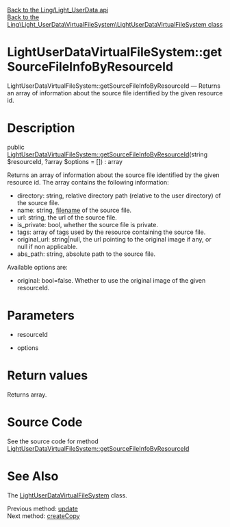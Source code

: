 [Back to the Ling/Light_UserData api](https://github.com/lingtalfi/Light_UserData/blob/master/doc/api/Ling/Light_UserData.md)<br>
[Back to the Ling\Light_UserData\VirtualFileSystem\LightUserDataVirtualFileSystem class](https://github.com/lingtalfi/Light_UserData/blob/master/doc/api/Ling/Light_UserData/VirtualFileSystem/LightUserDataVirtualFileSystem.md)


LightUserDataVirtualFileSystem::getSourceFileInfoByResourceId
================



LightUserDataVirtualFileSystem::getSourceFileInfoByResourceId — Returns an array of information about the source file identified by the given resource id.




Description
================


public [LightUserDataVirtualFileSystem::getSourceFileInfoByResourceId](https://github.com/lingtalfi/Light_UserData/blob/master/doc/api/Ling/Light_UserData/VirtualFileSystem/LightUserDataVirtualFileSystem/getSourceFileInfoByResourceId.md)(string $resourceId, ?array $options = []) : array




Returns an array of information about the source file identified by the given resource id.
The array contains the following information:

- directory: string, relative directory path (relative to the user directory) of the source file.
- name: string, [filename](https://github.com/lingtalfi/NotationFan/blob/master/filename-basename.md) of the source file.
- url: string, the url of the source file.
- is_private: bool, whether the source file is private.
- tags: array of tags used by the resource containing the source file.
- original_url: string|null, the url pointing to the original image if any, or null if non applicable.
- abs_path: string, absolute path to the source file.


Available options are:
- original: bool=false. Whether to use the original image of the given resourceId.




Parameters
================


- resourceId

    

- options

    


Return values
================

Returns array.








Source Code
===========
See the source code for method [LightUserDataVirtualFileSystem::getSourceFileInfoByResourceId](https://github.com/lingtalfi/Light_UserData/blob/master/VirtualFileSystem/LightUserDataVirtualFileSystem.php#L433-L444)


See Also
================

The [LightUserDataVirtualFileSystem](https://github.com/lingtalfi/Light_UserData/blob/master/doc/api/Ling/Light_UserData/VirtualFileSystem/LightUserDataVirtualFileSystem.md) class.

Previous method: [update](https://github.com/lingtalfi/Light_UserData/blob/master/doc/api/Ling/Light_UserData/VirtualFileSystem/LightUserDataVirtualFileSystem/update.md)<br>Next method: [createCopy](https://github.com/lingtalfi/Light_UserData/blob/master/doc/api/Ling/Light_UserData/VirtualFileSystem/LightUserDataVirtualFileSystem/createCopy.md)<br>

